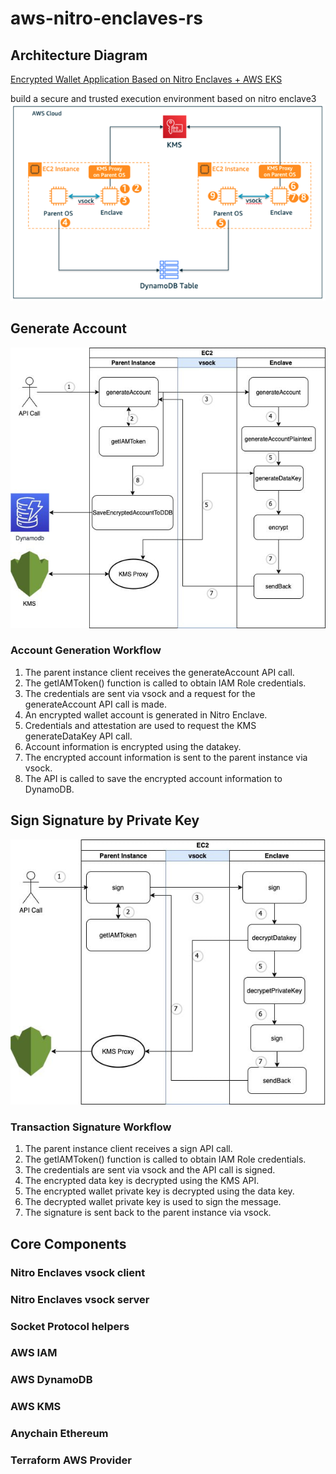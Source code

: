 # aws-nitro-enclaves-rs

## Architecture Diagram
[Encrypted Wallet Application Based on Nitro Enclaves + AWS EKS](https://aws.amazon.com/cn/blogs/china/crypto-wallet-application-based-on-nitro-enclaves-and-aws-eks/)

build a secure and trusted execution environment based on nitro enclave3
![build-a-secure-and-trusted-execution-environment-based-on-nitro-enclave3.png](docs%2Fimages%2Fbuild-a-secure-and-trusted-execution-environment-based-on-nitro-enclave3.png)

## Generate Account
![crypto-wallet-application-based-on-nitro-enclaves-and-aws-eks2.png](docs%2Fimages%2Fcrypto-wallet-application-based-on-nitro-enclaves-and-aws-eks2.png)

### Account Generation Workflow

1. The parent instance client receives the generateAccount API call.
2. The getlAMToken() function is called to obtain IAM Role credentials.
3. The credentials are sent via vsock and a request for the generateAccount API call is made.
4. An encrypted wallet account is generated in Nitro Enclave.
5. Credentials and attestation are used to request the KMS generateDataKey API call.
6. Account information is encrypted using the datakey.
7. The encrypted account information is sent to the parent instance via vsock.
8. The API is called to save the encrypted account information to DynamoDB.

## Sign Signature by Private Key
![crypto-wallet-application-based-on-nitro-enclaves-and-aws-eks3.png](docs%2Fimages%2Fcrypto-wallet-application-based-on-nitro-enclaves-and-aws-eks3.png)

### Transaction Signature Workflow

1. The parent instance client receives a sign API call.
2. The getlAMToken() function is called to obtain IAM Role credentials.
3. The credentials are sent via vsock and the API call is signed.
4. The encrypted data key is decrypted using the KMS API.
5. The encrypted wallet private key is decrypted using the data key.
6. The decrypted wallet private key is used to sign the message.
7. The signature is sent back to the parent instance via vsock.
 
## Core Components
### Nitro Enclaves vsock client
### Nitro Enclaves vsock server
### Socket Protocol helpers
### AWS IAM
### AWS DynamoDB
### AWS KMS
### Anychain Ethereum
### Terraform AWS Provider
